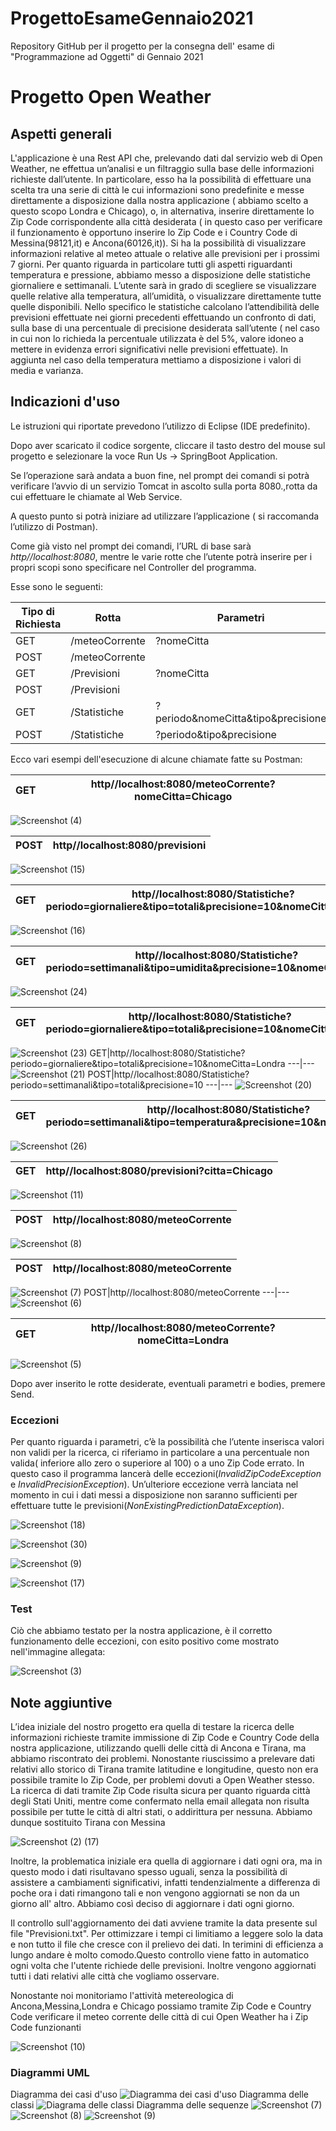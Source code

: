 # ProgettoEsameGennaio2021
Repository GitHub per il progetto per la consegna dell' esame di "Programmazione ad Oggetti" di Gennaio 2021
# Progetto Open Weather
## Aspetti generali

L'applicazione è una Rest API che, prelevando dati dal servizio web di Open Weather, ne effettua un’analisi e un filtraggio sulla base delle informazioni richieste dall’utente. In particolare, esso ha la possibilità di effettuare una scelta tra una serie di città le cui informazioni sono predefinite e messe direttamente a disposizione dalla nostra applicazione ( abbiamo scelto a questo scopo Londra e Chicago), o, in alternativa, inserire direttamente lo Zip Code corrispondente alla città desiderata ( in questo caso per verificare il funzionamento è opportuno inserire lo Zip Code e i Country Code di Messina(98121,it) e Ancona(60126,it)). Si ha la possibilità di visualizzare informazioni relative al meteo attuale o relative alle previsioni per i prossimi 7 giorni. Per quanto riguarda in particolare tutti gli aspetti riguardanti temperatura e pressione, abbiamo messo a disposizione delle statistiche giornaliere e settimanali. L’utente sarà in grado di scegliere se visualizzare quelle relative alla temperatura, all’umidità, o visualizzare direttamente tutte quelle disponibili. Nello specifico le statistiche calcolano l’attendibilità delle previsioni effettuate nei giorni precedenti effettuando un confronto di dati, sulla base di una percentuale di precisione desiderata sall’utente ( nel caso in cui non lo richieda la percentuale utilizzata è del 5%, valore idoneo a mettere in evidenza errori significativi nelle previsioni effettuate). In aggiunta nel caso della temperatura mettiamo a disposizione i valori di media e varianza.

## Indicazioni d'uso


Le istruzioni qui riportate prevedono l’utilizzo di Eclipse (IDE predefinito).

Dopo aver scaricato il codice sorgente, cliccare il tasto destro del mouse sul progetto e selezionare la voce Run Us -> SpringBoot Application.

Se l’operazione sarà andata a buon fine, nel prompt dei comandi si potrà verificare l’avvio di un servizio Tomcat in ascolto sulla porta 8080.,rotta da cui effettuare le chiamate al Web Service. 

A questo punto si potrà iniziare ad utilizzare l’applicazione ( si raccomanda l’utilizzo di Postman).

Come già visto nel prompt dei comandi, l’URL di base sarà *http//localhost:8080*, mentre le varie rotte che l’utente potrà inserire per i propri scopi sono specificare nel Controller del programma. 

Esse sono le seguenti:

 Tipo di Richiesta| Rotta | Parametri | Body 
 ----------|--------|----------|---------
 GET| /meteoCorrente| ?nomeCitta|
 POST|/meteoCorrente||JSONObject
 GET|/Previsioni|?nomeCitta|
 POST|/Previsioni||JSONObject
 GET|/Statistiche|?periodo&nomeCitta&tipo&precisione|
 POST|/Statistiche|?periodo&tipo&precisione|JSONObject
 
 Ecco vari esempi dell'esecuzione di alcune chiamate fatte su Postman:

GET| http//localhost:8080/meteoCorrente?nomeCitta=Chicago
 ---|---


![Screenshot (4)](https://user-images.githubusercontent.com/75529879/105379357-08fc1300-5c0d-11eb-84df-2c18f30bc9dc.png)

POST|http//localhost:8080/previsioni
---|---
![Screenshot (15)](https://user-images.githubusercontent.com/75529879/105380380-1b2a8100-5c0e-11eb-8071-7735d86e2e2c.png)

GET| http//localhost:8080/Statistiche?periodo=giornaliere&tipo=totali&precisione=10&nomeCitta=Chicago
---|---
![Screenshot (16)](https://user-images.githubusercontent.com/75529879/105380400-1fef3500-5c0e-11eb-8509-e96a64fb3488.png)



GET|http//localhost:8080/Statistiche?periodo=settimanali&tipo=umidita&precisione=10&nomeCitta=Londra
---|---
![Screenshot (24)](https://user-images.githubusercontent.com/75529879/105382377-4b731f00-5c10-11eb-9afb-5f6fe14c1358.png)

GET|http//localhost:8080/Statistiche?periodo=giornaliere&tipo=totali&precisione=10&nomeCitta=Londra
---|---
![Screenshot (23)](https://user-images.githubusercontent.com/75529879/105382672-9db44000-5c10-11eb-86e3-f8b2ff8473be.png)
GET|http//localhost:8080/Statistiche?periodo=giornaliere&tipo=totali&precisione=10&nomeCitta=Londra
---|---
![Screenshot (21)](https://user-images.githubusercontent.com/75529879/105382935-e4a23580-5c10-11eb-8a24-2e635e6a85d1.png)
POST|http//localhost:8080/Statistiche?periodo=settimanali&tipo=totali&precisione=10
---|---
![Screenshot (20)](https://user-images.githubusercontent.com/75529879/105382951-e9ff8000-5c10-11eb-89d4-39b260cf6fb7.png)

GET|http//localhost:8080/Statistiche?periodo=settimanali&tipo=temperatura&precisione=10&nomeCitta=Londra
---|---
![Screenshot (26)](https://user-images.githubusercontent.com/75529879/105383618-95103980-5c11-11eb-927d-24d89eaea891.png)

GET|http//localhost:8080/previsioni?citta=Chicago
---|---
![Screenshot (11)](https://user-images.githubusercontent.com/75529879/105383601-90e41c00-5c11-11eb-8468-2c206741a2d6.png)


POST|http//localhost:8080/meteoCorrente
---|---
![Screenshot (8)](https://user-images.githubusercontent.com/75529879/105383571-89247780-5c11-11eb-9f64-c1dba33917f3.png)

POST|http//localhost:8080/meteoCorrente
---|---
![Screenshot (7)](https://user-images.githubusercontent.com/75529879/105383564-86298700-5c11-11eb-99dc-39135001870b.png)
POST|http//localhost:8080/meteoCorrente
---|---
![Screenshot (6)](https://user-images.githubusercontent.com/75529879/105383546-832e9680-5c11-11eb-96d4-4d97ec0c920b.png)

GET|http//localhost:8080/meteoCorrente?nomeCitta=Londra
---|---
![Screenshot (5)](https://user-images.githubusercontent.com/75529879/105383523-7f027900-5c11-11eb-854d-827cb6c9d471.png)








 
 Dopo aver inserito le rotte desiderate, eventuali parametri e bodies, premere Send.
 
 ### Eccezioni
 Per quanto riguarda i parametri, c’è la possibilità che l’utente inserisca valori non validi per la ricerca, ci riferiamo in particolare a una percentuale non valida( inferiore allo zero o superiore al 100) o a uno Zip Code errato. In questo caso il programma lancerà delle eccezioni(*InvalidZipCodeException* e *InvalidPrecisionException*). Un’ulteriore eccezione verrà lanciata nel momento in cui i dati messi a disposizione non saranno sufficienti per effettuare tutte le previsioni(*NonExistingPredictionDataException*). 

 ![Screenshot (18)](https://user-images.githubusercontent.com/75529879/105383638-9a6d8400-5c11-11eb-9c2a-e3688cf4d492.png)
 
 ![Screenshot (30)](https://user-images.githubusercontent.com/75529879/105383632-980b2a00-5c11-11eb-8b9e-ef5378f74992.png)
 
 ![Screenshot (9)](https://user-images.githubusercontent.com/75529879/105383580-8b86d180-5c11-11eb-916a-42247c06defa.png)
 
 ![Screenshot (17)](https://user-images.githubusercontent.com/75529879/105380428-267dac80-5c0e-11eb-8dcf-8c36df8440ea.png)
 
 
 ### Test
 Ciò che abbiamo testato per la nostra applicazione, è il corretto funzionamento delle eccezioni, con esito positivo come mostrato nell'immagine allegata:
 
 ![Screenshot (3)](https://user-images.githubusercontent.com/75529879/105378551-372d2300-5c0c-11eb-91df-4ec69b14ffe1.png)

 
 
 
 ## Note aggiuntive
 
 L’idea iniziale del nostro progetto era quella di testare la ricerca delle informazioni richieste tramite immissione di Zip Code e Country Code della nostra applicazione, utilizzando quelli delle città di Ancona e Tirana, ma abbiamo riscontrato dei problemi. Nonostante riuscissimo a prelevare dati relativi allo storico di Tirana tramite latitudine e longitudine, questo non era possibile tramite lo Zip Code, per problemi dovuti a Open Weather stesso. La ricerca di dati tramite Zip Code risulta sicura per quanto riguarda città degli Stati Uniti, mentre come confermato nella email allegata non risulta possibile per tutte le città di altri stati, o addirittura per nessuna. Abbiamo dunque sostituito Tirana con Messina
 
 ![Screenshot (2) (17)](https://user-images.githubusercontent.com/75529879/105379066-c33f4a80-5c0c-11eb-8c4f-93e5f006d25a.png)


Inoltre, la problematica iniziale era quella di aggiornare i dati ogni ora, ma in questo modo i dati risultavano spesso uguali, senza la possibilità di assistere a cambiamenti significativi, infatti tendenzialmente  a differenza di poche ora i dati rimangono tali e non vengono aggiornati se non da un giorno all' altro. Abbiamo così deciso di aggiornare i dati ogni giorno.

Il controllo sull'aggiornamento dei dati avviene tramite la data presente sul file "Previsioni.txt". Per ottimizzare i tempi ci limitiamo a leggere solo la data e non tutto il file che cresce con il prelievo dei dati. In terimini di efficienza a lungo andare è molto comodo.Questo controllo viene fatto in automatico ogni volta che l'utente richiede delle previsioni. Inoltre vengono aggiornati tutti i dati relativi alle città che vogliamo osservare.

Nonostante noi monitoriamo l'attività metereologica di Ancona,Messina,Londra e Chicago possiamo tramite Zip Code e Country Code verificare il meteo corrente delle città di cui Open Weather ha i Zip Code funzionanti

![Screenshot (10)](https://user-images.githubusercontent.com/75529879/105383590-8e81c200-5c11-11eb-9902-e96b04cc72ae.png)

### Diagrammi UML



Diagramma dei casi d'uso
![Diagramma dei casi d'uso](https://user-images.githubusercontent.com/75529879/105388913-7f057780-5c17-11eb-8cc6-e9409b240d9f.jpg)
Diagramma delle classi
![Diagrama delle classi](https://user-images.githubusercontent.com/75529879/105388379-de16bc80-5c16-11eb-8d7a-7f764f6f0d45.jpg)
Diagramma delle sequenze
![Screenshot (7)](https://user-images.githubusercontent.com/75529879/105388091-85472400-5c16-11eb-8895-fc249e3d9178.png)
![Screenshot (8)](https://user-images.githubusercontent.com/75529879/105388102-88daab00-5c16-11eb-8601-d20ed3f43a6e.png)
![Screenshot (9)](https://user-images.githubusercontent.com/75529879/105388113-8d06c880-5c16-11eb-94b4-45326334aa32.png)




 
